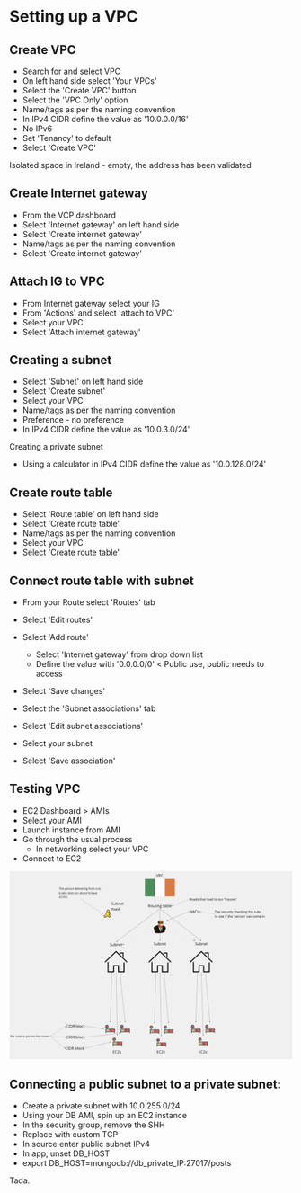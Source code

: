 # Setting up a VPC

## Create VPC

- Search for and select VPC
- On left hand side select 'Your VPCs'
- Select the 'Create VPC' button
- Select the 'VPC Only' option
- Name/tags as per the naming convention
- In IPv4 CIDR define the value as '10.0.0.0/16'
- No IPv6
- Set 'Tenancy' to default
- Select 'Create VPC'

Isolated space in Ireland - empty, the address has been validated

## Create Internet gateway

- From the VCP dashboard
- Select 'Internet gateway' on left hand side
- Select 'Create internet gateway'
- Name/tags as per the naming convention
- Select 'Create internet gateway'

## Attach IG to VPC

- From Internet gateway select your IG
- From 'Actions' and select 'attach to VPC'
- Select your VPC
- Select 'Attach internet gateway'

## Creating a subnet

- Select 'Subnet' on left hand side
- Select 'Create subnet'
- Select your VPC
- Name/tags as per the naming convention
- Preference - no preference
- In IPv4 CIDR define the value as '10.0.3.0/24'

Creating a private subnet

- Using a calculator in IPv4 CIDR define the value as '10.0.128.0/24'

## Create route table

- Select 'Route table' on left hand side
- Select 'Create route table'
- Name/tags as per the naming convention
- Select your VPC
- Select 'Create route table'

## Connect route table with subnet

- From your Route select 'Routes' tab
- Select 'Edit routes'
- Select 'Add route'
  - Select 'Internet gateway' from drop down list
  - Define the value with '0.0.0.0/0' < Public use, public needs to access
- Select 'Save changes'

- Select the 'Subnet associations' tab
- Select 'Edit subnet associations'
- Select your subnet
- Select 'Save association'

## Testing VPC

- EC2 Dashboard > AMIs
- Select your AMI
- Launch instance from AMI
- Go through the usual process
  - In networking select your VPC
- Connect to EC2

![](../img/VPC_diagram.png)

## Connecting a public subnet to a private subnet:

- Create a private subnet with 10.0.255.0/24
- Using your DB AMI, spin up an EC2 instance
- In the security group, remove the SHH
- Replace with custom TCP
- In source enter public subnet IPv4
- In app, unset DB_HOST
- export DB_HOST=mongodb://db_private_IP:27017/posts

Tada.
